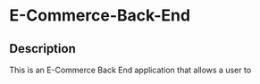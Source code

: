# E-Commerce-Back-End

## Description

This is an E-Commerce Back End application that allows a user to 